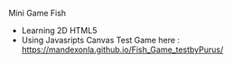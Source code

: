 Mini Game Fish 
  - Learning 2D HTML5
  - Using Javasripts Canvas
Test Game here : https://mandexonla.github.io/Fish_Game_testbyPurus/
